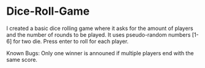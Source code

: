 # Dice-Roll-Game
I created a basic dice rolling game where it asks for the amount of players and the number of rounds to be played. It uses pseudo-random numbers [1-6] for two die.
Press enter to roll for each player.

Known Bugs: 
Only one winner is announed if multiple players end with the same score.
